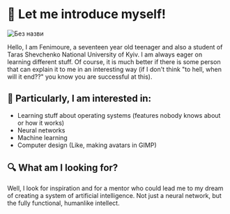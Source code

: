 # 👋 Let me introduce myself!
![Без назви](https://user-images.githubusercontent.com/68148186/176784102-c5adae7d-fdab-4ae7-a86a-02df16fa05d3.png)


Hello, I am Fenimoure, a seventeen year old teenager and also a student of Taras Shevchenko National University of Kyiv.
I am always eager on learning different stuff. Of course, it is much better if there is some person that can explain it to me in an interesting way (if I don't think "to hell, when will it end??" you know you are successful at this).


## 🧐 Particularly, I am interested in:
- Learning stuff about operating systems (features nobody knows about or how it works)
- Neural networks
- Machine learning
- Computer design (Like, making avatars in GIMP)

## 🔍 What am I looking for?
Well, I look for inspiration and for a mentor who could lead me to my dream of creating a system of artificial intelligence. Not just a neural network, but the fully functional, humanlike intellect.

<!---
Fenimoure/Fenimoure is a ✨ special ✨ repository because its `README.md` (this file) appears on your GitHub profile.
You can click the Preview link to take a look at your changes.
--->

